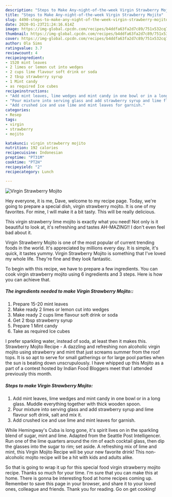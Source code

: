```yaml
---
description: "Steps to Make Any-night-of-the-week Virgin Strawberry Mojito"
title: "Steps to Make Any-night-of-the-week Virgin Strawberry Mojito"
slug: 4490-steps-to-make-any-night-of-the-week-virgin-strawberry-mojito
date: 2020-01-23T21:24:16.614Z
image: https://img-global.cpcdn.com/recipes/b4ddfa63fa2d7c89/751x532cq70/virgin-strawberry-mojito-recipe-main-photo.jpg
thumbnail: https://img-global.cpcdn.com/recipes/b4ddfa63fa2d7c89/751x532cq70/virgin-strawberry-mojito-recipe-main-photo.jpg
cover: https://img-global.cpcdn.com/recipes/b4ddfa63fa2d7c89/751x532cq70/virgin-strawberry-mojito-recipe-main-photo.jpg
author: Ola Sims
ratingvalue: 3.7
reviewcount: 4
recipeingredient:
- 1520 mint leaves
- 2 limes or lemon cut into wedges
- 2 cups lime flavour soft drink or soda
- 2 tbsp strawberry syrup
- 1 Mint candy
- as required Ice cubes
recipeinstructions:
- "Add mint leaves, lime wedges and mint candy in one bowl or in a long glass. Muddle everything together with thick wooden spoon."
- "Pour mixture into serving glass and add strawberry syrup and lime flavour soft drink, salt and mix it."
- "Add crushed ice and use lime and mint leaves for garnish."
categories:
- Resep
tags:
- virgin
- strawberry
- mojito

katakunci: virgin strawberry mojito
nutrition: 192 calories
recipecuisine: Indonesian
preptime: "PT31M"
cooktime: "PT2H"
recipeyield: "2"
recipecategory: Lunch

---
```



![Virgin Strawberry Mojito](https://img-global.cpcdn.com/recipes/b4ddfa63fa2d7c89/751x532cq70/virgin-strawberry-mojito-recipe-main-photo.jpg)

Hey everyone, it is me, Dave, welcome to my recipe page. Today, we're going to prepare a special dish, virgin strawberry mojito. It is one of my favorites. For mine, I will make it a bit tasty. This will be really delicious.

This virgin strawberry lime mojito is exactly what you need! Not only is it beautiful to look at, it&#39;s refreshing and tastes AH-MAZING!! I don&#39;t even feel bad about it.

Virgin Strawberry Mojito is one of the most popular of current trending foods in the world. It's appreciated by millions every day. It is simple, it's quick, it tastes yummy. Virgin Strawberry Mojito is something that I've loved my whole life. They're fine and they look fantastic.


To begin with this recipe, we have to prepare a few ingredients. You can cook virgin strawberry mojito using 6 ingredients and 3 steps. Here is how you can achieve that.

##### The ingredients needed to make Virgin Strawberry Mojito::

1. Prepare 15-20 mint leaves
1. Make ready 2 limes or lemon cut into wedges
1. Make ready 2 cups lime flavour soft drink or soda
1. Get 2 tbsp strawberry syrup
1. Prepare 1 Mint candy
1. Take as required Ice cubes


I prefer sparkling water, instead of soda, at least then it makes this. Strawberry Mojito Recipe - A dazzling and refreshing non alcoholic virgin mojito using strawberry and mint that just screams summer from the roof tops. It is so apt to serve for small gatherings or for large pool parties when the sun is beating down unscrupulously. I have whipped up this Mojito as a part of a contest hosted by Indian Food Bloggers meet that I attended previously this month. 

##### Steps to make Virgin Strawberry Mojito:

1. Add mint leaves, lime wedges and mint candy in one bowl or in a long glass. Muddle everything together with thick wooden spoon.
1. Pour mixture into serving glass and add strawberry syrup and lime flavour soft drink, salt and mix it.
1. Add crushed ice and use lime and mint leaves for garnish.


While Hemingway&#39;s Cuba is long gone, it&#39;s spirit lives on in the sparkling blend of sugar, mint and lime. Adapted from the Seattle Post Intelligencer. Run one of the lime quarters around the rim of each cocktail glass, then dip the glasses into the sugar to rim; set aside. A refreshing mix of lime and mint, this Virgin Mojito Recipe will be your new favorite drink! This non-alcoholic mojito recipe will be a hit with kids and adults alike. 

So that is going to wrap it up for this special food virgin strawberry mojito recipe. Thanks so much for your time. I'm sure that you can make this at home. There is gonna be interesting food at home recipes coming up. Remember to save this page in your browser, and share it to your loved ones, colleague and friends. Thank you for reading. Go on get cooking!
